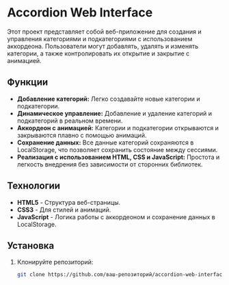 # Accordion Web Interface

Этот проект представляет собой веб-приложение для создания и управления категориями и подкатегориями с использованием аккордеона. Пользователи могут добавлять, удалять и изменять категории, а также контролировать их открытие и закрытие с анимацией.

## Функции

- **Добавление категорий:** Легко создавайте новые категории и подкатегории.
- **Динамическое управление:** Добавление и удаление категорий и подкатегорий в реальном времени.
- **Аккордеон с анимацией:** Категории и подкатегории открываются и закрываются плавно с помощью анимаций.
- **Сохранение данных:** Все данные категорий сохраняются в LocalStorage, что позволяет сохранить состояние между сессиями.
- **Реализация с использованием HTML, CSS и JavaScript:** Простота и легкость внедрения без зависимости от сторонних библиотек.

## Технологии

- **HTML5** - Структура веб-страницы.
- **CSS3** - Для стилей и анимаций.
- **JavaScript** - Логика работы с аккордеоном и сохранение данных в LocalStorage.

## Установка

1. Клонируйте репозиторий:
   ```bash
   git clone https://github.com/ваш-репозиторий/accordion-web-interface.git
   ```
